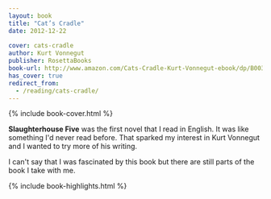 ```yaml
---
layout: book
title: "Cat’s Cradle"
date: 2012-12-22
 
cover: cats-cradle
author: Kurt Vonnegut
publisher: RosettaBooks
book-url: http://www.amazon.com/Cats-Cradle-Kurt-Vonnegut-ebook/dp/B003XRELGQ/
has_cover: true
redirect_from:
  - /reading/cats-cradle/
---
```

{% include book-cover.html %}

**Slaughterhouse Five** was the first novel that I read in English. It was like something I'd never read before. That sparked my interest in Kurt Vonnegut and I wanted to try more of his writing.

I can't say that I was fascinated by this book but there are still parts of the book I take with me.

{% include book-highlights.html %}
